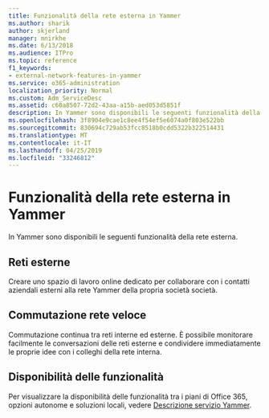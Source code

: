 ```yaml
---
title: Funzionalità della rete esterna in Yammer
ms.author: sharik
author: skjerland
manager: mnirkhe
ms.date: 6/13/2018
ms.audience: ITPro
ms.topic: reference
f1_keywords:
- external-network-features-in-yammer
ms.service: o365-administration
localization_priority: Normal
ms.custom: Adm_ServiceDesc
ms.assetid: c60a8507-72d2-43aa-a15b-aed053d5851f
description: In Yammer sono disponibili le seguenti funzionalità della rete esterna.
ms.openlocfilehash: 3f8904e9cae1c8ee4f54ef5e6074a0f803e522bb
ms.sourcegitcommit: 830694c729ab53fcc8518b0cdd5322b322514431
ms.translationtype: MT
ms.contentlocale: it-IT
ms.lasthandoff: 04/25/2019
ms.locfileid: "33246812"
---
```

# <a name="external-network-features-in-yammer"></a>Funzionalità della rete esterna in Yammer

In Yammer sono disponibili le seguenti funzionalità della rete esterna.
  
## <a name="external-networks"></a>Reti esterne
<a name="bkmk_ExternalNetworks"> </a>

Creare uno spazio di lavoro online dedicato per collaborare con i contatti aziendali esterni alla rete Yammer della propria società società.
  
## <a name="fast-network-switching"></a>Commutazione rete veloce
<a name="bkmk_FastNetworkSwitching"> </a>

Commutazione continua tra reti interne ed esterne. È possibile monitorare facilmente le conversazioni delle reti esterne e condividere immediatamente le proprie idee con i colleghi della rete interna.
  
## <a name="feature-availability"></a>Disponibilità delle funzionalità
<a name="bkmk_FastNetworkSwitching"> </a>

Per visualizzare la disponibilità delle funzionalità tra i piani di Office 365, opzioni autonome e soluzioni locali, vedere [Descrizione servizio Yammer](yammer-service-description.md).